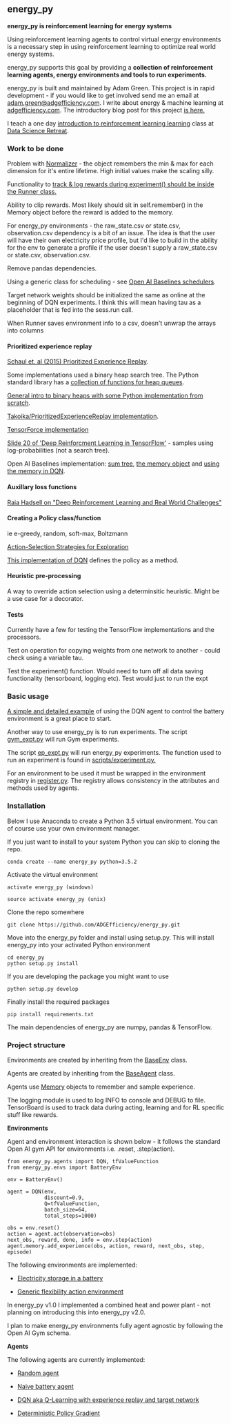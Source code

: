 ## energy_py

**energy_py is reinforcement learning for energy systems**

Using reinforcement learning agents to control virtual energy environments is a necessary step in using reinforcement learning to optimize real world energy systems.

energy_py supports this goal by providing a **collection of reinforcement learning agents, energy environments and tools to run experiments.**

energy_py is built and maintained by Adam Green.  This project is in rapid development - if you would like to get involved send me an email at [adam.green@adgefficiency.com](adam.green@adgefficiency.com).  I write about energy & machine learning at [adgefficiency.com](http://adgefficiency.com/).  The introductory blog post for this project [is here.](http://adgefficiency.com/energy_py-reinforcement-learning-for-energy-systems/)

I teach a one day [introduction to reinforcement learning learning](https://github.com/ADGEfficiency/DSR_RL) class at [Data Science Retreat](https://www.datascienceretreat.com/).

### Work to be done
Problem with [Normalizer](https://github.com/ADGEfficiency/energy_py/blob/master/energy_py/scripts/processors.py) - the object remembers the min & max for each dimension for it's entire lifetime.  High initial values make the scaling silly.

Functionality to [track & log rewards during experiment() should be inside the Runner class.](https://github.com/ADGEfficiency/energy_py/blob/master/energy_py/scripts/experiment.py)

Ability to clip rewards.  Most likely should sit in self.remember() in the Memory object before the reward is added to the memory.  

For energy_py environments - the raw_state.csv or state.csv, observation.csv dependency is a bit of an issue.  The idea is that the user will have their own electricity price profile, but I'd like to build in the ability for the env to generate a profile if the user doesn't supply a raw_state.csv or state.csv, observation.csv.  

Remove pandas dependencies.

Using a generic class for scheduling - see [Open AI Baselines schedulers](https://github.com/openai/baselines/blob/master/baselines/common/schedules.py).

Target network weights should be initialized the same as online at the beginning of DQN experiments.  I think this will
mean having tau as a placeholder that is fed into the sess.run call.

When Runner saves environment info to a csv, doesn't unwrap the arrays into columns

#### Prioritized experience replay
[Schaul et. al (2015) Prioritized Experience Replay](https://arxiv.org/abs/1511.05952).

Some implementations used a binary heap search tree.  The Python standard library has a [collection of functions for heap queues](https://docs.python.org/3/library/heapq.html).

[General intro to binary heaps with some Python implementation from scratch](http://interactivepython.org/runestone/static/pythonds/Trees/BinaryHeapImplementation.html).

[Takoika/PrioritizedExperienceReplay implementation](https://github.com/takoika/PrioritizedExperienceReplay/blob/master/sum_tree.py).

[TensorForce implementation](https://github.com/reinforceio/tensorforce/blob/master/tensorforce/core/memories/prioritized_replay.py)

[Slide 20 of 'Deep Reinforcment Learning in TensorFlow'](http://web.stanford.edu/class/cs20si/lectures/slides_14.pdf) - samples using log-probabilities (not a search tree).

Open AI Baselines implementation:
[sum tree](https://github.com/openai/baselines/blob/master/baselines/common/segment_tree.py),
[the memory object](https://github.com/openai/baselines/blob/master/baselines/deepq/replay_buffer.py) and
[using the memory in DQN](https://github.com/openai/baselines/blob/master/baselines/deepq/simple.py).

#### Auxillary loss functions
[Raia Hadsell on "Deep Reinforcement Learning and Real World Challenges"](https://www.youtube.com/watch?v=0e_uGa7ic74)

#### Creating a Policy class/function
ie e-greedy, random, soft-max, Boltzmann

[Action-Selection Strategies for Exploration](https://medium.com/emergent-future/simple-reinforcement-learning-with-tensorflow-part-7-action-selection-strategies-for-exploration-d3a97b7cceaf)

[This implementation of DQN](https://ewanlee.github.io/2017/07/09/Using-Tensorflow-and-Deep-Q-Network-Double-DQN-to-Play-Breakout/) defines the policy as a method.

#### Heuristic pre-processing
A way to override action selection using a determinsitic heuristic.  Might be a use case for a decorator.

#### Tests
Currently have a few for testing the TensorFlow implementations and the processors.

Test on operation for copying weights from one network to another - could check using a variable tau.

Test the experiment() function.  Would need to turn off all data saving functionality (tensorboard, logging etc).  Test
would just to run the expt

### Basic usage

[A simple and detailed example](https://github.com/ADGEfficiency/energy_py/blob/master/notebooks/examples/Q_learning_battery.ipynb) of using the DQN agent to control the battery environment is a great place to start.


Another way to use energy_py is to run experiments.
 The script [gym_expt.py](https://github.com/ADGEfficiency/energy_py/blob/master/energy_py/experiments/gym_expt.py) will run Gym experiments.  

The script [ep_expt.py](https://github.com/ADGEfficiency/energy_py/blob/master/energy_py/experiments/ep_expt.py) will run energy_py experiments.  The function used to run an experiment is found in [scripts/experiment.py.](https://github.com/ADGEfficiency/energy_py/blob/master/energy_py/scripts/experiment.py)

For an environment to be used it must be wrapped in the environment registry in [register.py](https://github.com/ADGEfficiency/energy_py/blob/master/energy_py/envs/register.py).  The registry allows consistency in the attributes and methods used by agents.  

### Installation
Below I use Anaconda to create a Python 3.5 virtual environment.  You can of course use your own environment manager.

If you just want to install to your system Python you can skip to cloning the repo.  
```
conda create --name energy_py python=3.5.2
```
Activate the virtual environment
```
activate energy_py (windows)

source activate energy_py (unix)
```
Clone the repo somewhere
```
git clone https://github.com/ADGEfficiency/energy_py.git
```
Move into the energy_py folder and install using setup.py.  This will install energy_py into your activated Python environment
```
cd energy_py
python setup.py install
```
If you are developing the package you might want to use
```
python setup.py develop
```
Finally install the required packages
```
pip install requirements.txt
```
The main dependencies of energy_py are numpy, pandas & TensorFlow.  

### Project structure

Environments are created by inheriting from the [BaseEnv](https://github.com/ADGEfficiency/energy_py/blob/master/energy_py/envs/env_core.py) class.

Agents are created by inheriting from the [BaseAgent](https://github.com/ADGEfficiency/energy_py/blob/master/energy_py/agents/agent.py) class.  

Agents use [Memory](https://github.com/ADGEfficiency/energy_py/blob/master/energy_py/agents/memory.py) objects to remember and sample experience.  

The logging module is used to log INFO to console and DEBUG to file.  TensorBoard is used to track data during acting, learning and for RL specific stuff like rewards.

**Environments**

Agent and environment interaction is shown below - it follows the standard
Open AI gym API for environments i.e. .reset, .step(action).

```
from energy_py.agents import DQN, tfValueFunction
from energy_py.envs import BatteryEnv

env = BatteryEnv()

agent = DQN(env,
            discount=0.9,
            Q=tfValueFunction,
            batch_size=64,
            total_steps=1000)

obs = env.reset()
action = agent.act(observation=obs)
next_obs, reward, done, info = env.step(action)
agent.memory.add_experience(obs, action, reward, next_obs, step, episode)

```
The following environments are implemented:

- [Electricity storage in a battery](https://github.com/ADGEfficiency/energy_py/tree/master/energy_py/envs/battery)

- [Generic flexibility action environment](https://github.com/ADGEfficiency/energy_py/tree/master/energy_py/envs/flex)

In energy_py v1.0 I implemented a combined heat and power plant - not planning
on introducing this into energy_py v2.0.

I plan to make energy_py environments fully agent agnostic by following the Open AI Gym schema.

**Agents**

The following agents are currently implemented:

- [Random agent](https://github.com/ADGEfficiency/energy_py/blob/master/energy_py/agents/random_agent.py)

- [Naive battery agent](https://github.com/ADGEfficiency/energy_py/blob/master/energy_py/agents/naive/naive_battery.py)

- [DQN aka Q-Learning with experience replay and target network](https://github.com/ADGEfficiency/energy_py/blob/master/energy_py/agents/Q_learning/dqn.py)

- [Deterministic Policy Gradient](https://github.com/ADGEfficiency/energy_py/blob/master/energy_py/agents/Q_learning/dpg.py)
